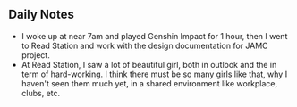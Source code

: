 ## Daily Notes

- I woke up at near 7am and played Genshin Impact for 1 hour, then I went to Read Station and work with the design documentation for JAMC project.
- At Read Station, I saw a lot of beautiful girl, both in outlook and the in term of hard-working. I think there must be so many girls like that, why I haven't seen them much yet, in a shared environment like workplace, clubs, etc.
